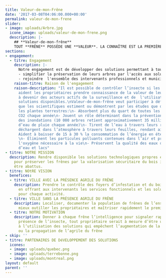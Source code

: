 ```yaml
---
title: Valeur-de-mon-Frêne
date: '2017-03-08T04:06:00.000+00:00'
permalink: valeur-de-mon-frene
slider:
- image: uploads/Arbre.jpg
  icone_image: uploads/valeur-de-mon-frene.png
  description: |-
    ## **Valeur-de-mon-frêne**
    TOUT **FRÊNE** POSSÈDE UNE **VALEUR**. LA CONNAÎTRE EST LA PREMIÈRE VICTOIRE FACE À L’AGRILE DU FRÊNE.
sections:
- engagement:
  - titre: Engagement
    description: |-
      Notre engagement est de développer des solutions permettant à tous les propriétaires de frênes de:
      - simplifier la préservation de leurs arbres par l'accès aux solutions et services à moindres coûts
      - rejoindre  l'ensemble des intervenants professionnels et municipaux en temps réel.
    raison-titre: Raison de l'engagement
    raison-description: "Il est possible de contrôler l’insecte si les municipalités
      aident les propriétaires prendre connaissance de la valeur de leurs arbres et
      à devenir des acteurs actifs de la surveillance et de  l'utilisation des nombreuses
      solutions disponibles.\nValeur-de-mon-frêne veut participer à défi \n\nParce
      que les scientifiques estiment ou démontrent par les études que des arbres et
      les plantes terrestres:\n- Absorbent plus du quart de toutes les émissions de
      CO2 chaque année\n- Jouent un rôle déterminant dans la prévention et l'atténuation
      des inondations (10 000 arbres retient approximativement 35 millions de litres
      d’eau de pluie chaque année)\n- Tirent de l’eau à travers leurs racine et la
      déchargent dans l’atmosphère à travers leurs feuilles, rendant ainsi l’air frais\n-
      Aident à baisser de 15 à 30 % la consommation de l’énergie en été et en hiver.
      \n- Éliminent les particules polluants contenues dans l’air et produisent de
      l'oxygène nécessaire à la vie\n- Préservent la qualité des eaux de nos cours
      d’eau et lacs"
- titre: NOTRE MISSION
  description: Rendre disponible les solutions technologiques propres et économiques
    pour préserver les frênes par la valorisation sécuritaire du bois infesté devant
    être abattus.
- titre: NOtRE VISION
  benefices:
  - titre: VILLE AVEC LA PRÉSENCE AGRILE DU FRÊNE
    description: Prendre le contrôle des foyers d’infestation et du bois résiduel
      en offrant aux intervenants les services fonctionnels et les solutions précises
      pour chaque activité.
  - titre: VILLE SANS LA PRÉSENCE AGRILE DU FRÊNE
    description: Localiser, documenter la population de frênes de l’ensemble du territoire  pour
      mieux outiller les propriétaires et maîtriser rapidement le premier foyer d’infestation.
  - titre: NOTRE MOTIVATION
    description: Donner à chaque frêne l’intelligence pour signaler rapidement la
      présence de l’insecte, tout propriétaire serait à mesure d’être un acteur crédible
      à l’utilisation des solutions qui empêchent l’augmentation de la population
      ou la propagation de l’agrile du frêne
- skip: ''
- titre: PARTENAIRES DE DéVELOPPEMENT DES SOLUTIONS
  icones:
  - image: uploads/quebec.png
  - image: uploads/terrebonne.png
  - image: uploads/montreal.png
layout: default
parent: ''
---
```


